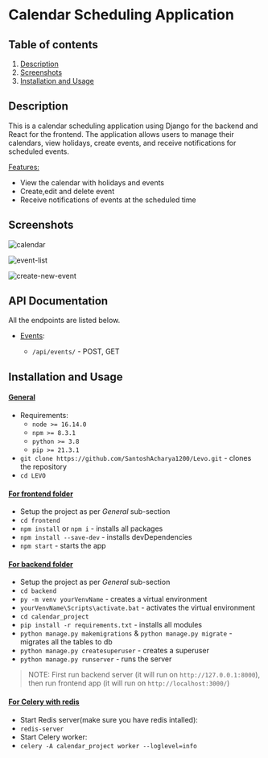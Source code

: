 # Calendar Scheduling Application

## Table of contents

1. [Description](#description)
2. [Screenshots](#screenshots)
3. [Installation and Usage](#installation-usage)

## Description <a name="description"></a>

This is a calendar scheduling application using Django for the backend and React for the frontend. The application allows users to manage their calendars, view holidays, create events, and receive notifications for scheduled events.

<ins>Features:</ins>

- View the calendar with holidays and events
- Create,edit and delete event
- Receive notifications of events at the scheduled time





## Screenshots <a name="screenshots"></a>
![calendar](https://github.com/SantoshAcharya1200/Levo/assets/41406942/f6a9b5ef-c440-4403-a238-18c3f27ef8f8)

![event-list](https://github.com/SantoshAcharya1200/Levo/assets/41406942/ee3c8618-5412-4ad9-b301-5f2df272307c)

![create-new-event](https://github.com/SantoshAcharya1200/Levo/assets/41406942/40b68dcd-9d70-41f7-93c1-eac62d84b015)


## API Documentation <a name="api-documentation"></a>

All the endpoints are listed below.

- <ins>Events</ins>:

  - `/api/events/` - POST, GET


## Installation and Usage <a name="installation-usage"></a>

#### <ins>**General**</ins>

- Requirements:
  - `node >= 16.14.0`
  - `npm >= 8.3.1`
  - `python >= 3.8`
  - `pip >= 21.3.1` 
- `git clone https://github.com/SantoshAcharya1200/Levo.git` - clones the repository
- `cd LEVO`

#### <ins>**For frontend folder**</ins>

- Setup the project as per _General_ sub-section
- `cd frontend`
- `npm install` or `npm i` - installs all packages
- `npm install --save-dev` - installs devDependencies
- `npm start` - starts the app

#### <ins>**For backend folder**</ins>

- Setup the project as per _General_ sub-section
- `cd backend`
- `py -m venv yourVenvName` - creates a virtual environment
- `yourVenvName\Scripts\activate.bat` - activates the virtual environment
- `cd calendar_project`
- `pip install -r requirements.txt` - installs all modules
- `python manage.py makemigrations` & `python manage.py migrate` - migrates all the tables to db
- `python manage.py createsuperuser` - creates a superuser
- `python manage.py runserver` - runs the server

> NOTE: First run backend server (it will run on `http://127.0.0.1:8000`), then run frontend app (it will run on `http://localhost:3000/`)

#### <ins>**For Celery with redis**</ins>
- Start Redis server(make sure you have redis intalled):
- `redis-server`
- Start Celery worker:
- `celery -A calendar_project worker --loglevel=info`
